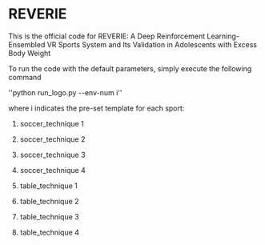 # REVERIE
This is the official code for REVERIE: A Deep Reinforcement Learning-Ensembled VR Sports System and Its Validation in Adolescents with Excess Body Weight

To run the code with the default parameters, simply execute the following command

''python run_logo.py --env-num i''

where i indicates the pre-set template for each sport:

  1. soccer_technique 1
  2. soccer_technique 2
  3. soccer_technique 3
  4. soccer_technique 4
  
  5. table_technique 1
  6. table_technique 2
  7. table_technique 3
  8. table_technique 4


